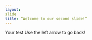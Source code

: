 ```yaml
---
layout:
slide
title: “Welcome to our second slide!”
---
```

Your test
Use the left arrow to go back!

